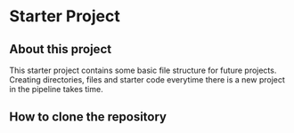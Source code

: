# Starter Project

## About this project
This starter project contains some basic file structure for future projects. Creating directories, files and starter code everytime there is a new project in the pipeline takes time.

## How to clone the repository
